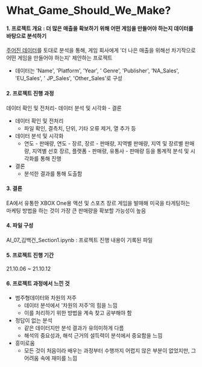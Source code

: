 # What_Game_Should_We_Make?  
#### 1. 프로젝트 개요 : 더 많은 매출을 확보하기 위해 어떤 게임을 만들어야 하는지 데이터를 바탕으로 분석하기
[주어진 데이터](https://ds-lecture-data.s3.ap-northeast-2.amazonaws.com/datasets/vgames2.csv)를 토대로 분석을 통해, 게임 회사에게 '더 나은 매출을 위해선 차기작으로 어떤 게임을 만들어야 하는지'  제안하는 프로젝트
- 데이터는 'Name', 'Platform',	'Year', '	Genre', 'Publisher', 'NA_Sales', 'EU_Sales', '	JP_Sales', 'Other_Sales'로 구성

#### 2. 프로젝트 진행 과정
데이터 확인 및 전처리- 데이터 분석 및 시각화 - 결론
- 데이터 확인 및 전처리
  - 파일 확인, 결측치, 단위, 기타 오류 제거, 열 추가 등
- 데이터 분석 및 시각화
  - 연도 - 판매량, 연도 - 장르, 장르 - 판매량, 지역별 판매량, 지역 및 장르별 판매량, 지역별 선호 장르, 플랫폼 - 판매량, 유통사 - 판매량 등을 통계적 분석 및 시각화를 통해 진행
- 결론
  - 분석한 결과를 통해 도출함

#### 3. 결론
EA에서 유통한 XBOX One용 액션 및 스포츠 장르 게임을 발매해 미국을 타게팅하는 마케팅 방법을 하는 것이 가장 큰 판매량을 확보할 가능성이 높음

#### 4. 파일 구성
AI_07_김백건_Section1.ipynb : 프로젝트 진행 내용이 기록된 파일

#### 5. 프로젝트 진행 기간
21.10.06 ~ 21.10.12

#### 6. 프로젝트 과정에서 느낀 것
- 범주형데이터와 차원의 저주
    - 데이터 분석에서 '차원의 저주'의 힘을 느낌
    - 이를 처리하기 위한 방법을 계속 찾고 공부해야 함
- 정답이 없는 분석  
    - 같은 데이터지만 분석 결과가 유의미하게 다름
    - 해석의 중요성과, 해석 근거의 설득력이 분석에서 중요함을 느낌
- 흥미로움  
    - 모든 것이 처음이라 배우는 과정부터 수행까지 어렵지 않은 부분이 없었지만, 그 어려움 속에 재미를 느낌
